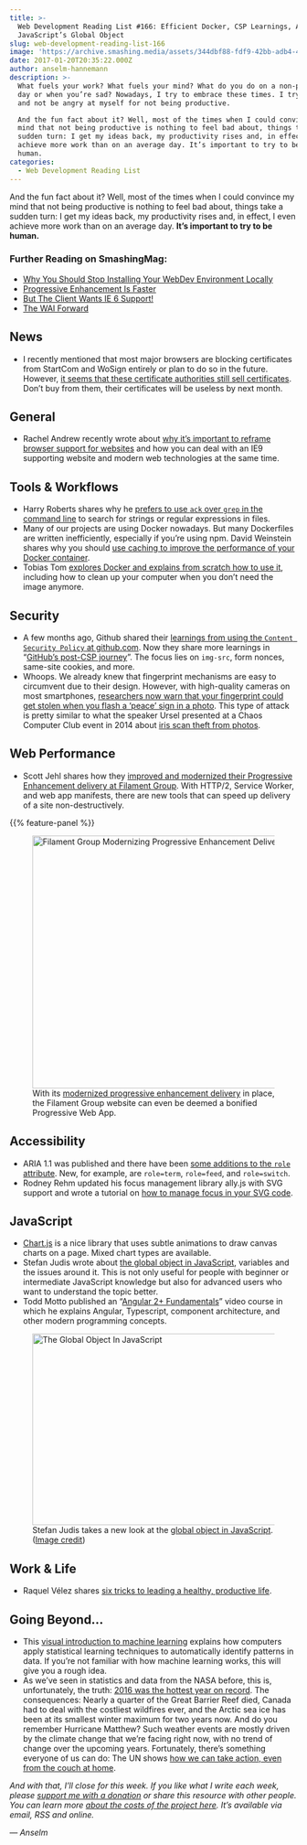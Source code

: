 ```yaml
---
title: >-
  Web Development Reading List #166: Efficient Docker, CSP Learnings, And
  JavaScript’s Global Object
slug: web-development-reading-list-166
image: 'https://archive.smashing.media/assets/344dbf88-fdf9-42bb-adb4-46f01eedd629/335a3259-7808-4b02-b177-6677e63ab5ea/wdrl-166-opt.png'
date: 2017-01-20T20:35:22.000Z
author: anselm-hannemann
description: >-
  What fuels your work? What fuels your mind? What do you do on a non-productive
  day or when you’re sad? Nowadays, I try to embrace these times. I try to relax
  and not be angry at myself for not being productive.

  And the fun fact about it? Well, most of the times when I could convince my
  mind that not being productive is nothing to feel bad about, things take a
  sudden turn: I get my ideas back, my productivity rises and, in effect, I even
  achieve more work than on an average day. It’s important to try to be
  human.
categories:
  - Web Development Reading List
---
```

And the fun fact about it? Well, most of the times when I could convince my mind that not being productive is nothing to feel bad about, things take a sudden turn: I get my ideas back, my productivity rises and, in effect, I even achieve more work than on an average day. **It’s important to try to be human.**

### <span class="rh">Further Reading</span> on SmashingMag:

*   [Why You Should Stop Installing Your WebDev Environment Locally](https://www.smashingmagazine.com/2016/04/stop-installing-your-webdev-environment-locally-with-docker/)
*   [Progressive Enhancement Is Faster](https://www.smashingmagazine.com/2013/09/progressive-enhancement-is-faster/)
*   [But The Client Wants IE 6 Support!](https://www.smashingmagazine.com/2011/11/but-the-client-wants-ie-6-support/)
*   [The WAI Forward](https://www.smashingmagazine.com/2014/07/the-wai-forward/)

## News

*   I recently mentioned that most major browsers are blocking certificates from StartCom and WoSign entirely or plan to do so in the future. However, [it seems that these certificate authorities still sell certificates](https://ma.ttias.be/despite-revoked-cas-startcom-wosign-continue-sell-certificates/). Don’t buy from them, their certificates will be useless by next month.</p>

## General

*   Rachel Andrew recently wrote about [why it’s important to reframe browser support for websites](https://www.rachelandrew.co.uk/archives/2017/01/12/browser-support-for-evergreen-websites/) and how you can deal with an IE9 supporting website and modern web technologies at the same time.</p>

## Tools & Workflows

*   Harry Roberts shares why he [prefers to use `ack` over `grep` in the command line](https://csswizardry.com/2017/01/ack-for-css-developers/) to search for strings or regular expressions in files.
*   Many of our projects are using Docker nowadays. But many Dockerfiles are written inefficiently, especially if you’re using npm. David Weinstein shares why you should [use caching to improve the performance of your Docker container](https://bitjudo.com/blog/2014/03/13/building-efficient-dockerfiles-node-dot-js/).
*   Tobias Tom [explores Docker and explains from scratch how to use it](https://tobiastom.name/explains/docker), including how to clean up your computer when you don’t need the image anymore.</p>

## Security

*   A few months ago, Github shared their [learnings from using the `Content Security Policy` at github.com](https://githubengineering.com/githubs-csp-journey/). Now they share more learnings in “[GitHub’s post-CSP journey](https://githubengineering.com/githubs-post-csp-journey/)”. The focus lies on `img-src`, form nonces, same-site cookies, and more.
*   Whoops. We already knew that fingerprint mechanisms are easy to circumvent due to their design. However, with high-quality cameras on most smartphones, [researchers now warn that your fingerprint could get stolen when you flash a ‘peace’ sign in a photo](https://www.japantimes.co.jp/news/2017/01/11/national/crime-legal/researchers-warn-fingerprint-theft-peace-sign/). This type of attack is pretty similar to what the speaker Ursel presented at a Chaos Computer Club event in 2014 about [iris scan theft from photos](https://www.ccc.de/en/updates/2014/ursel).</p>

## Web Performance

*   Scott Jehl shares how they [improved and modernized their Progressive Enhancement delivery at Filament Group](https://www.filamentgroup.com/lab/modernizing-delivery.html). With HTTP/2, Service Worker, and web app manifests, there are new tools that can speed up delivery of a site non-destructively.

{{% feature-panel %}}

<figure><a href="https://www.filamentgroup.com/lab/modernizing-delivery.html"><img loading="lazy" decoding="async" src="https://archive.smashing.media/assets/344dbf88-fdf9-42bb-adb4-46f01eedd629/fdf18973-d211-45dc-94b5-b14661f070a0/filament-group-progressive-web-app-opt.png" width="800" height="442" alt="Filament Group Modernizing Progressive Enhancement Delivery" /></a><figcaption>With its <a href="https://www.filamentgroup.com/lab/modernizing-delivery.html">modernized progressive enhancement delivery</a> in place, the Filament Group website can even be deemed a bonified Progressive Web App.</figcaption></figure>

## Accessibility

*   ARIA 1.1 was published and there have been [some additions to the `role` attribute](https://www.ssbbartgroup.com/blog/differences-aria-1-0-1-1-additions-role/). New, for example, are `role=term`, `role=feed`, and `role=switch`.
*   Rodney Rehm updated his focus management library ally.js with SVG support and wrote a tutorial on [how to manage focus in your SVG code](https://allyjs.io/tutorials/focusing-in-svg.html).</p>

## JavaScript

*   [Chart.js](https://www.chartjs.org/) is a nice library that uses subtle animations to draw canvas charts on a page. Mixed chart types are available.
*   Stefan Judis wrote about [the global object in JavaScript](https://www.contentful.com/blog/2017/01/17/the-global-object-in-javascript/), variables and the issues around it. This is not only useful for people with beginner or intermediate JavaScript knowledge but also for advanced users who want to understand the topic better.
*   Todd Motto published an “[Angular 2+ Fundamentals](https://ultimateangular.com/angular-2-fundamentals)” video course in which he explains Angular, Typescript, component architecture, and other modern programming concepts.

<figure><a href="https://www.contentful.com/blog/2017/01/17/the-global-object-in-javascript/"><img loading="lazy" decoding="async" src="https://archive.smashing.media/assets/344dbf88-fdf9-42bb-adb4-46f01eedd629/de575013-4fb4-4717-96f1-a56c01468ed5/global-object-javascript-opt.png" width="800" height="335" alt="The Global Object In JavaScript" /></a><figcaption>Stefan Judis takes a new look at the <a href="https://www.contentful.com/blog/2017/01/17/the-global-object-in-javascript/">global object in JavaScript</a>. (<a href="https://www.contentful.com/blog/2017/01/17/the-global-object-in-javascript/">Image credit</a>)</figcaption></figure>

## Work & Life

*   Raquel Vélez shares [six tricks to leading a healthy, productive life](https://superyesmore.com/rockbots-6-tricks-to-leading-a-healthy-productive-life-8b553b6c4ac1112787d2d52d3804ea64).</p>

## Going Beyond…

*   This [visual introduction to machine learning](https://www.r2d3.us/visual-intro-to-machine-learning-part-1/) explains how computers apply statistical learning techniques to automatically identify patterns in data. If you’re not familiar with how machine learning works, this will give you a rough idea.
*   As we’ve seen in statistics and data from the NASA before, this is, unfortunately, the truth: [2016 was the hottest year on record](https://www.bloomberg.com/graphics/hottest-year-on-record/). The consequences: Nearly a quarter of the Great Barrier Reef died, Canada had to deal with the costliest wildfires ever, and the Arctic sea ice has been at its smallest winter maximum for two years now. And do you remember Hurricane Matthew? Such weather events are mostly driven by the climate change that we’re facing right now, with no trend of change over the upcoming years. Fortunately, there’s something everyone of us can do: The UN shows [how we can take action, even from the couch at home](https://www.un.org/sustainabledevelopment/takeaction/).

_And with that, I’ll close for this week. If you like what I write each week, please [support me with a donation](https://wdrl.info/donate) or share this resource with other people. You can learn more [about the costs of the project here](https://wdrl.info/costs/). It’s available via email, RSS and online._

_— Anselm_

